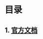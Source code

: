 # 目录
## 1. [官方文档](https://github.com/Sev-Night/source-code-reading/blob/main/Maven/official-documentation.md)
